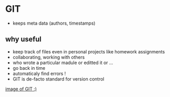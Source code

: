 # GIT

- keeps meta data (authors, timestamps)
## why useful
 - keep track of files even in personal projects
 like homework assignments
 - collaborating, working with others
 - who wrote a particular madule or editted it or ...
 - go back in time
 - automaticaly find errors !
 - GIT is de-facto standard for version control
 
 [image of GIT :)](https://xkcd.com/1597/)

